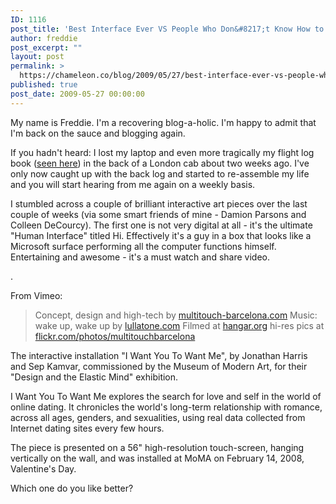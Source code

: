 ```yaml
---
ID: 1116
post_title: 'Best Interface Ever VS People Who Don&#8217;t Know How to Interface'
author: freddie
post_excerpt: ""
layout: post
permalink: >
  https://chameleon.co/blog/2009/05/27/best-interface-ever-vs-people-who-dont-know-how-to-interface/
published: true
post_date: 2009-05-27 00:00:00
---
```

My name is Freddie. I'm a recovering blog-a-holic. I'm happy to admit that I'm back on the sauce and blogging again.

If you hadn't heard: I lost my laptop and even more tragically my flight log book (<a href="https://takemetoyourleader.com/logbook" target="_blank" rel="noopener noreferrer">seen here</a>) in the back of a London cab about two weeks ago. I've only now caught up with the back log and started to re-assemble my life and you will start hearing from me again on a weekly basis.

I stumbled across a couple of brilliant interactive art pieces over the last couple of weeks (via some smart friends of mine - Damion Parsons and Colleen DeCourcy). The first one is not very digital at all - it's the ultimate "Human Interface" titled Hi. Effectively it's a guy in a box that looks like a Microsoft surface performing all the computer functions himself. Entertaining and awesome - it's a must watch and share video.

<object data="https://vimeo.com/moogaloop.swf?clip_id=4697849&amp;server=vimeo.com&amp;show_title=1&amp;show_byline=1&amp;show_portrait=0&amp;color=00ADEF&amp;fullscreen=1" type="application/x-shockwave-flash" width="500" height="375"><param name="allowfullscreen" value="true" /><param name="allowscriptaccess" value="always" /><param name="src" value="https://vimeo.com/moogaloop.swf?clip_id=4697849&amp;server=vimeo.com&amp;show_title=1&amp;show_byline=1&amp;show_portrait=0&amp;color=00ADEF&amp;fullscreen=1" /></object>.
<!--more--> From Vimeo:
<blockquote>Concept, design and high-tech by <a href="https://www.multitouch-barcelona.com/" target="_blank" rel="nofollow noopener noreferrer">multitouch-barcelona.com</a>
Music: wake up, wake up by <a href="https://www.lullatone.com/" target="_blank" rel="nofollow noopener noreferrer">lullatone.com</a>
Filmed at <a href="https://www.hangar.org/" target="_blank" rel="nofollow noopener noreferrer">hangar.org</a>
hi-res pics at <a href="https://www.flickr.com/photos/multitouchbarcelona" target="_blank" rel="nofollow noopener noreferrer">flickr.com/photos/multitouchbarcelona</a></blockquote>
The interactive installation "I Want You To Want Me", by Jonathan Harris and Sep Kamvar, commissioned by the Museum of Modern Art, for their "Design and the Elastic Mind" exhibition.

I Want You To Want Me explores the search for love and self in the world of online dating. It chronicles the world's long-term relationship with romance, across all ages, genders, and sexualities, using real data collected from Internet dating sites every few hours.

The piece is presented on a 56" high-resolution touch-screen, hanging vertically on the wall, and was installed at MoMA on February 14, 2008, Valentine's Day.

<object data="https://www.youtube.com/v/GZUaXDm4qik&amp;hl=en&amp;fs=1&amp;rel=0" type="application/x-shockwave-flash" width="480" height="385"><param name="allowFullScreen" value="true" /><param name="allowscriptaccess" value="always" /><param name="src" value="https://www.youtube.com/v/GZUaXDm4qik&amp;hl=en&amp;fs=1&amp;rel=0" /><param name="allowfullscreen" value="true" /></object>

Which one do you like better?